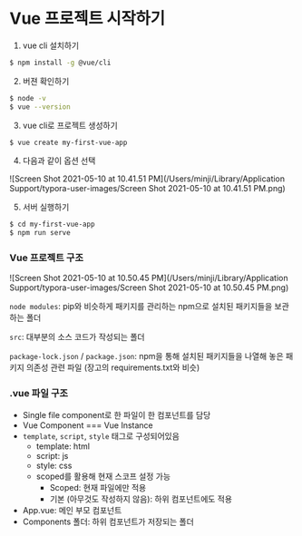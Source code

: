 # Vue 프로젝트 시작하기

1. vue cli 설치하기

```bash
$ npm install -g @vue/cli
```

2. 버젼 확인하기

```bash
$ node -v
$ vue --version
```

3. vue cli로 프로젝트 생성하기

```bash
$ vue create my-first-vue-app
```

4. 다음과 같이 옵션 선택

![Screen Shot 2021-05-10 at 10.41.51 PM](/Users/minji/Library/Application Support/typora-user-images/Screen Shot 2021-05-10 at 10.41.51 PM.png)

5. 서버 실행하기

```bash
$ cd my-first-vue-app
$ npm run serve
```





### Vue 프로젝트 구조

![Screen Shot 2021-05-10 at 10.50.45 PM](/Users/minji/Library/Application Support/typora-user-images/Screen Shot 2021-05-10 at 10.50.45 PM.png)

`node modules`: pip와 비슷하게 패키지를 관리하는 npm으로 설치된 패키지들을 보관하는 폴더

`src`: 대부분의 소스 코드가 작성되는 폴더

`package-lock.json` / `package.json`: npm을 통해 설치된 패키지들을 나열해 놓은 패키지 의존성 관련 파일 (장고의 requirements.txt와 비슷)



### .vue 파일 구조

- Single file component로 한 파일이 한 컴포넌트를 담당
- Vue Component === Vue Instance
- `template`, `script`, `style` 태그로 구성되어있음
  - template: html
  - script: js
  - style: css
  - scoped를 활용해 현재 스코프 설정 가능
    - Scoped: 현재 파일에만 적용
    - 기본 (아무것도 작성하지 않음): 하위 컴포넌트에도 적용
- App.vue: 메인 부모 컴포넌트
- Components 폴더: 하위 컴포넌트가 저장되는 폴더

